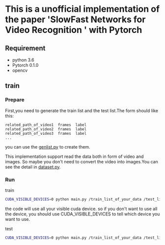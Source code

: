 # This is a unofficial implementation of the paper 'SlowFast Networks for Video Recognition ' with Pytorch

## Requirement
 + python 3.6
 + Pytorch 0.1.0
 + opencv
 
## train

### Prepare
First,you need to generate the train list and the test list.The form should like this:
```
related_path_of_video1  frames  label
related_path_of_video2  frames  label
related_path_of_video3  frames  label
...
```
you can use the [genlist.py](./genlist.py) to create them.

This implementation support read the data both in form of video and images.
So maybe you don't need to convert the video into images.You can see the detail in [dataset.py](./dataset.py).

### Run

train
```bash
CUDA_VISIBLE_DEVICES=0 python main.py /train_list_of_your_data /test_list_of_your_data /data_path --gd 20 --lr 0.01 --epoch 60 -b12 -j4
```
the code will use all your visible cuda device. so if you don't want to use all the device, you should use CUDA_VISIBLE_DEVICES 
to tell which device you want to use.

test
```bash
CUDA_VISIBLE_DEVICES=0 python main.py /train_list_of_your_data /test_list_of_your_data /data_path --evaluate --resume your_pretrained_mode_path -b12 -j4
```
